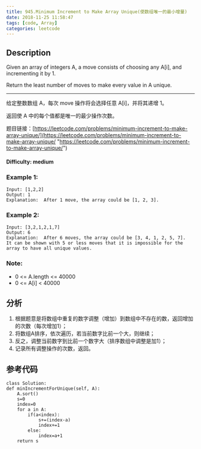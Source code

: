 ```yaml
---
title: 945.Minimum Increment to Make Array Unique(使数组唯一的最小增量)
date: 2018-11-25 11:58:47
tags: [code, Array]
categories: leetcode
---
```

## Description

Given an array of integers A, a move consists of choosing any A[i], and incrementing it by 1.

Return the least number of moves to make every value in A unique.

---

给定整数数组 A，每次 move 操作将会选择任意 A[i]，并将其递增 1。

返回使 A 中的每个值都是唯一的最少操作次数。

题目链接：[https://leetcode.com/problems/minimum-increment-to-make-array-unique/](https://leetcode.com/problems/minimum-increment-to-make-array-unique/ "https://leetcode.com/problems/minimum-increment-to-make-array-unique/")

#### Difficulty: medium

<!-- more -->

### Example 1:

	Input: [1,2,2]
	Output: 1
	Explanation:  After 1 move, the array could be [1, 2, 3].

### Example 2:

	Input: [3,2,1,2,1,7]
	Output: 6
	Explanation:  After 6 moves, the array could be [3, 4, 1, 2, 5, 7].
	It can be shown with 5 or less moves that it is impossible for the array to have all unique values.

### Note:

- 0 <= A.length <= 40000
- 0 <= A[i] < 40000

## 分析

1. 根据题意是将数组中重复的数字调整（增加）到数组中不存在的数，返回增加的次数（每次增加1）；
2. 将数组A排序，依次遍历，若当前数字比前一个大，则继续；
3. 反之，调整当前数字到比前一个数字大（排序数组中调整是加1）；
4. 记录所有调整操作的次数，返回。

## 参考代码

	class Solution:
    def minIncrementForUnique(self, A):
        A.sort()
        s=0
        index=0
        for a in A:
            if(a<index):
                s+=(index-a)
                index+=1
            else:
                index=a+1
        return s